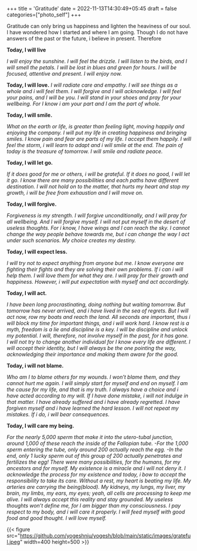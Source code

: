 +++
title = 'Gratitude'
date = 2022-11-13T14:30:49+05:45
draft = false
categories=["photo_self"]
+++


Gratitude can only bring us happiness and lighten the heaviness of our soul. I have wondered how I started and where I am going. Though I do not have answers of the past or the future, i believe in present. Therefore

**Today, I will live**

_I will enjoy the sunshine. I will feel the drizzle. I will listen to the birds, and I will smell the petals. I will be lost in blues and green for hours. I will be focused, attentive and present. I will enjoy now._

**Today, I will love.**
_I will radiate care and empathy. I will see things as a whole and i will feel them. I will forgive and I will acknowledge. I will feel your pains, and I will be you. I will stand in your shoes and pray for your wellbeing. For I know i am your part and I am the part of whole._

**Today, I will smile.**

*What on the earth or life, is greater than feeling light, moving happily and enjoying the company. I will put my life in creating happiness and bringing smiles. I know pain and fear are parts of my life. I accept them happily. I will feel the storm, i will learn to adapt and i will smile at the end. The pain of today is the treasure of tomorrow. I will smile and radiate peace.*

**Today, I will let go.**

*If it does good for me or others, i will be grateful. If it does no good, I will let it go. I know there are many possibilities and each paths have different destination. I will not hold on to the matter, that hurts my heart and stop my growth, i will be free from exhaustion and I will move on.*

**Today, I will forgive.**

*Forgiveness is my strength. I will forgive unconditionally, and I will pray for all wellbeing. And I will forgive myself. I will not put myself in the desert of useless thoughts. For i know, I have wings and I can reach the sky. I cannot change the way people behave towards me, but i can change the way I act under such scenarios. My choice creates my destiny.*

**Today, I will expect less.**

*I will try not to expect anything from anyone but me. I know everyone are fighting their fights and they are solving their own problems. If i can i will help them. I will love them for what they are. I will pray for their growth and happiness. However, i will put expectation with myself and act accordingly.*

**Today, I will act.**

_I have been long procrastinating, doing nothing but waiting tomorrow. But tomorrow has never arrived, and i have lived in the sea of regrets. But I will act now, row my boats and reach the land. All seconds are important, thus i will block my time for important things, and i will work hard. I know rest is a myth, freedom is a lie and discipline is a key. I will be discipline and unlock my potential._
_I will, therefore, not involve myself in the past, for it has gone. I will not try to change another individual for I know every life are different. I will accept their identity, but I will always be the one pointing the way, acknowledging their importance and making them aware for the good._

**Today, i will not blame.**

_Who am I to blame others for my wounds. I won’t blame them, and they cannot hurt me again. I will simply start for myself and end on myself. I am the cause for my life, and that is my truth. I always have a choice and i have acted according to my will. If I have done mistake, i will not indulge in that matter. I have already suffered and i have already regretted. I have forgiven myself and i have learned the hard lesson. I will not repeat my mistakes. If i do, i will bear consequences._

**Today, I will care my being.**

_For the nearly 5,000 sperm that make it into the utero-tubal junction, around 1,000 of these reach the inside of the Fallopian tube. -For the 1,000 sperm entering the tube, only around 200 actually reach the egg. -In the end, only 1 lucky sperm out of this group of 200 actually penetrates and fertilizes the egg!_
_There were many possibilities, for the humans, for my ancestors and for myself. My existence is a miracle and i will not deny it. I acknowledge the process for my existence and today, i bow to accept the responsibility to take its care. Without a rest, my heart is beating my life. My arteries are carrying the being(blood). My kidneys, my lungs, my liver, my brain, my limbs, my ears, my eyes; yeah, all cells are processing to keep me alive. I will always accept this reality and stay grounded. My useless thoughts won’t define me, for I am bigger than my consciousness. I pay respect to my body, and i will care it properly. I will feed myself with good food and good thought. I will love myself._

{{< figure src="https://github.com/yogeshniu/yogesh/blob/main/static/images/grateful.jpeg" width=400 height=500 >}}

